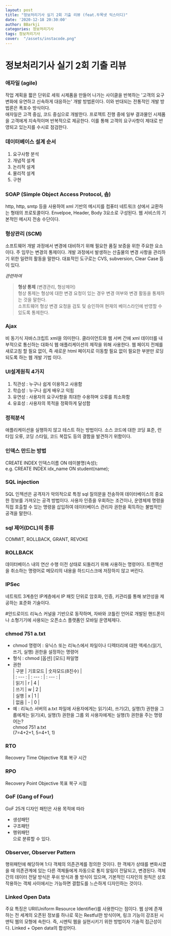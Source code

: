 ```yaml
---
layout: post
title: "정보처리기사 실기 2회 기출 리뷰 (feat.두목넷 익스터디)"
date: '2020-12-18 20:30:00'
author: BBarkji
categories: 정보처리기사
tags: 정보처리기사
cover:  "/assets/instacode.png"
---
```




# 정보처리기사 실기 2회 기출 리뷰     
        
         
          
          

### 애자일 (agile)
작업 계획을 짧은 단위로 세워 시제품을 만들어 나가는 사이클을 반복하는 '고객의 요구 변화에 유연하고 신속하게 대응하는' 개발 방법론이다. 이와 반대되는 전통적인 개발 방법론은 폭포수 방식이다.  
애자일은 고객 중심, 코드 중심으로 개발한다. 프로젝트 진행 중에 일부 결과물인 시제품을 고객에게 지속적이며 반복적으로 제공한다. 이를 통해 고객의 요구사항이 제대로 반영되고 있는지를 수시로 점검한다.
            
                
                 
                    
                       
### 데이터베이스 설계 순서
1. 요구사항 분석
2. 개념적 설계
3. 논리적 설계
4. 물리적 설계
5. 구현
                 
               
              
               
               
### SOAP (Simple Object Access Protocol, 솝)
http, http, smtp 등을 사용하여 xml 기반의 메시지를 컴퓨터 네트워크 상에서 교환하는 형태의 프로토콜이다. Envelpoe, Header, Body 3요소로 구성된다. 웹 서비스의 기본적인 메시지 전송 수단이다.
                 
               
              
               
               
### 형상관리 (SCM)
소프트웨어 개발 과정에서 변경에 대비하기 위해 필요한 품질 보증을 위한 주요한 요소이다. 주 임무는 변경의 통제이다. 개발 과정에서 발생하는 산출물의 변경 사항을 관리하기 위한 일련의 활동을 말한다. 대표적인 도구로는 CVS, subversion, Clear Case 등이 있다. 
                   
                 
_관련하여_  
                 
> **형상 통제** (변경관리, 형상제어)  
> 형상 통제는 형상에 대한 변경 요청이 있는 경우 변경 여부와 변경 활동을 통제하는 것을 말한다.  
> 소프트웨어 형상 변경 요청을 검토 및 승인하여 현재의 베이스라인에 반영할 수 있도록 통제한다.  
                                    
                            
               
                 
                       
### Ajax 
비 동기식 자바스크립트 xml을 의미한다. 클라이언트와 웹 서버 간에 xml 데이터를 내부적으로 통신하는 대화식 웹 애플리케이션의 제작을 위해 사용한다. 웹 페이지 전체를 새로고침 할 필요 없이, 즉 새로운 html 페이지로 이동할 필요 없이 필요한 부분만 로딩되도록 하는 웹 개발 기법 이다.            
                  
            
              
              
             
### UI설계원칙 4가지
1. 직관성 : 누구나 쉽게 이용하고 사용함
2. 학습성 : 누구나 쉽게 배우고 익힘
3. 유연성 : 사용자의 요구사항을 최대한 수용하며 오류를 최소화함
4. 유효성 : 사용자의 목적을 정확하게 달성함        
             
                  
                
              
                    
### 정적분석
애플리케이션을 실행하지 않고 테스트 하는 방법이다. 소스 코드에 대한 코딩 표준, 런 타임 오류, 코딩 스타일, 코드 복잡도 등의 결함을 발견하기 위함이다.               
              
                
             
             
            
### 인덱스 만드는 방법
CREATE INDEX 인덱스이름 ON 테이블명(속성);              
e.g. CREATE INDEX idx_name ON student(name);           
                
             
              
            
               
### SQL injection           
SQL 인젝션은 공격자가 악의적으로 특정 sql 질의문을 전송하여 데이터베이스의 중요한 정보를 가져오는 공격 방법이다. 사용자 인증을 우회하는 조건이나, 운영체제 명령을 직접 호출할 수 있는 명령을 삽입하여 데이터베이스 관리자 권한을 획득하는 불법적인 공격을 말한다.              
                  
                 
             
             
                      
### sql 제어(DCL)의 종류            
COMMIT, ROLLBACK, GRANT, REVOKE           
              
               
               
                
### ROLLBACK           
데이터베이스 내의 연산 수행 이전 상태로 되돌리기 위해 사용하는 명령어다. 트랜잭션을 취소하는 명령어로 메모리의 내용을 하드디스크에 저장하지 않고 버린다.                
             
             
            
           
             
### IPSec          
네트워트 3계층인 IP계층에서 IP 패킷 단위로 암호화, 인증, 키관리를 통해 보안성을 제공하는 표준화 기술이다.               
             
             
                
              
               
#안드로이드
리눅스 커널을 기반으로 동작하며, 자바와 코틀린 언어로 개발된 핸드폰이나 소형기기에 사용되는 오픈소스 플랫폼인 모바일 운영체제다.           
             
           
              
             
                  
### chmod 751 a.txt
* chmod 명령어 : 유닉스 또는 리눅스에서 파일이나 디렉터리에 대한 엑세스(읽기, 쓰기, 실행) 권한을 설정하는 명령어         
* 형식 : chmod [옵션] [모드] 파일명         
* 권한      
| 구분 | 기호모드 | 숫자모드(8진수) |         
| : --- : | : --- : | : --- : |        
| 읽기 | r | 4 |       
| 쓰기 | w | 2 |         
| 실행 | x | 1 |       
| 없음 | - | 0 |         
* 예 : 리눅스 서버의 a.txt 파일에 사용자에게는 읽기(4), 쓰기(2), 실행(1) 권한을 그룹에게는 읽기(4), 실행(1) 권한을 그룹 외 사용자에게는 실행(1) 권한을 주는 명령어는?          
chmod 751 a.txt           
(7=4+2+1, 5=4+1, 1)         
              
           
             
             
           
### RTO
Recovery Time Objective 목표 복구 시간              
            
           
             
            
              
### RPO
Recovery Point Objective 목표 복구 시점              
            
              
           
            
             
### GoF (Gang of Four)
GoF 25개 디자인 패턴은 사용 목적에 따라         
* 생성패턴
* 구조패턴
* 행위패턴  
으로 분류할 수 있다.             
              
           
            
            
             
### Observer, Observer Pattern
행위패턴에 해당하며 1:다 객체의 의존관계를 정의한 것이다. 한 객체가 상태를 변화시켰을 때 의존관계에 있는 다른 객체들에게 자동으로 통지 알림이 전달되고, 변경된다. 객체 간의 데이터 전달 방식은 푸쉬 방식과 풀 방식이 있으며, 기본적인 디자인의 원칙은 상호작용하는 객체 사이에서는 가능하면 결합도를 느슨하게 디자인하는 것이다.          
            
            
        
           
                          
### Linked Open Data
주요 특징은 URI(Uniform Resource Identifier)를 사용한다는 점이다. 웹 상에 존재하는 전 세계의 오픈된 정보를 하나로 묵는 Restful한 방식이며, 링크 기능이 강조된 시맨틱 웹의 모형에 속한다. 즉, 시멘틱 웹을 실현시키기 위한 방법이자 기술적 접근성이다. Linked + Open data의 합성어다.              
                
                
             
              











